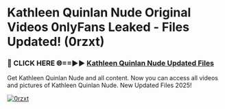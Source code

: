 # Kathleen Quinlan Nude Original Videos 0nlyFans Leaked - Files Updated! (0rzxt)

<h3>🔴 CLICK HERE 🌐==►► <a href="https://tinyurl.com/5h6xmrr3" rel="nofollow">Kathleen Quinlan Nude Updated Files</a></h3>

Get Kathleen Quinlan Nude and all content. Now you can access all videos and pictures of Kathleen Quinlan Nude. New Updated Files 2025!

[![0rzxt](https://i.imgur.com/KVD873Z.gif)](https://tinyurl.com/5h6xmrr3)
